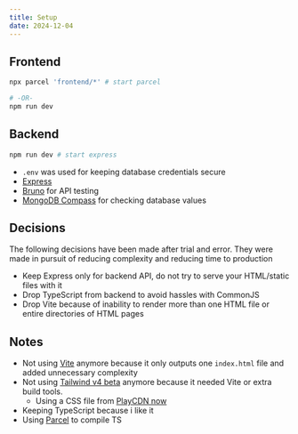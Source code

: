 ```yaml
---
title: Setup
date: 2024-12-04
---
```


## Frontend

```bash
npx parcel 'frontend/*' # start parcel

# -OR-
npm run dev
```

## Backend

```bash
npm run dev # start express
```

- `.env` was used for keeping database credentials secure
- [Express](https://expressjs.com/)
- [Bruno](https://www.usebruno.com/) for API testing
- [MongoDB Compass](https://www.mongodb.com/products/tools/compass) for checking database values

## Decisions
The following decisions have been made after trial and error. They were made in pursuit of reducing complexity and reducing time to production

- Keep Express only for backend API, do not try to serve your HTML/static files with it
- Drop TypeScript from backend to avoid hassles with CommonJS
- Drop Vite because of inability to render more than one HTML file or entire directories of HTML pages


## Notes
- Not using [Vite](https://vite.dev/) anymore because it only outputs one `index.html` file and added unnecessary complexity
- Not using [Tailwind v4 beta](https://tailwindcss.com/docs/v4-beta) anymore because it needed Vite or extra build tools.
  - Using a CSS file from [PlayCDN now](https://tailwindcss.com/docs/installation/play-cdn)
- Keeping TypeScript because i like it
- Using [Parcel](https://parceljs.org/) to compile TS